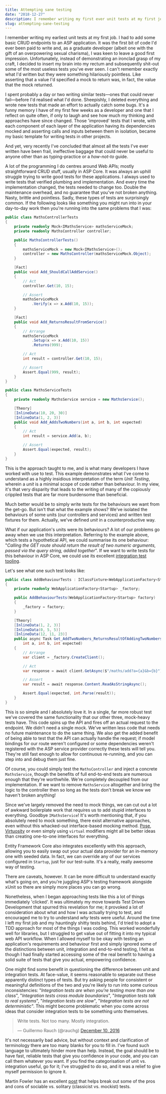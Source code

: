 ```yaml
---
title: Attempting sane testing
date: "2018-12-27"
description: I remember writing my first ever unit tests at my first job. Unfortunately, I decided to write some of the most useless tests you've ever seen.
slug: attempting-sane-testing
---
```

I remember writing my earliest unit tests at my first job. I had to add some basic CRUD endpoints to an ASP application. It was the first bit of code I'd ever been paid to write and, as a graduate developer (albeit one with the gift of an overpowering sexual charisma), I was keen to leave a good first impression. Unfortunately, instead of demonstrating an ironclad grasp of my craft, I decided to insert my brain into my rectum and subsequently shit-out some of the most useless tests you've ever seen. I can't remember exactly what I'd written but they were something hilariously pointless. Like asserting that a value I'd specified a mock to return was, in fact, the value that the mock returned.

I spent probably a day or two writing similar tests—ones that could never fail—before I'd realised what I'd done. Sheepishly, I deleted everything and wrote new tests that made an effort to actually catch some bugs. It's a funny memory I have of my first few weeks as a developer and one that I reflect on quite often, if only to laugh and
see how much my thinking and approaches have since changed. Those 'improved' tests that I wrote, with each component of each layer of the application having its dependencies mocked and asserting calls and inputs between them in isolation, became my basic template for writing tests in other projects.

And yet, very recently I've concluded that almost all the tests I've ever written have been frail, ineffective baggage that could never be useful to anyone other than as typing-practice or a _how-not-to_ guide.

A lot of the programming I do centres around Web APIs; mostly straightforward CRUD stuff, usually in ASP Core. It was always an uphill struggle trying to write good tests for these applications. I always used to write tests that verified plumbing and implementation. And every time the implementation changed, the tests needed to change too. Double the maintenance overhead, and no guarantee that you've not broken anything. Nasty, brittle and pointless. Sadly, these types of tests are surprisingly common. If the following looks like something you might run into in your day-to-day work then you're running into the same problems that I was:

```csharp
public class MathsControllerTests
{
    private readonly Mock<IMathsService> mathsServiceMock;
    private readonly MathsController controller;

    public MathsControllerTests()
    {
        mathsServiceMock = new Mock<IMathsService>();
        controller = new MathsController(mathsServiceMock.Object);
    }

    [Fact]
    public void Add_ShouldCallAddService()
    {
        // Act
        controller.Get(10, 15);

        // Assert
        mathsServiceMock
            .Verify(x => x.Add(10, 15));
    }

    [Fact]
    public void Add_ReturnsResultFromService()
    {
        // Arrange
        mathsServiceMock
            .Setup(x => x.Add(10, 15))
            .Returns(999);

        // Act
        int result = controller.Get(10, 15);

        // Assert
        Assert.Equal(999, result);
    }
}

public class MathsServiceTests
{
    private readonly MathsService service = new MathsService();

    [Theory]
    [InlineData(10, 20, 30)]
    [InlineData(1, 2, 3)]
    public void Add_AddsTwoNumbers(int a, int b, int expected)
    {
        // Act
        int result = service.Add(a, b);

        // Assert
        Assert.Equal(expected, result);
    }
}
```

This is the approach taught to me, and is what many developers I have worked with use to test. This example demonstrates what I've come to understand as a highly insidious interpretation of the term _Unit Testing_, wherein a _unit_ is a minimal scope of code rather than behaviour. In my view, it's that very disparity that leads to the writing of many of the copiously crippled tests that are far more burdensome than beneficial.

Much better would be to simply write tests for the behaviours we want from the get-go. But isn't that what the example shows? We've isolated the behaviours of some units (our controllers and services) and written test fixtures for them. Actually, we've defined _unit_ in a counterproductive way.

What if our application's units were its behaviours? A lot of our problems go away when we use this interpretation. Referring to the example above, which tests a hypothetical API, we could summarise its one behaviour: "_Calling the GET route should return the result of two numeric arguments, passed via the query string, added together_". If we want to write tests for this behaviour in ASP Core, we could use its excellent [integration test tooling](https://docs.microsoft.com/en-us/aspnet/core/test/integration-tests?view=aspnetcore-2.2).

Let's see what one such test looks like:

```csharp
public class AddBehaviourTests : IClassFixture<WebApplicationFactory<Startup>>
{
    private readonly WebApplicationFactory<Startup> _factory;

    public AddBehaviourTests(WebApplicationFactory<Startup> factory)
    {
        _factory = factory;
    }

    [Theory]
    [InlineData(1, 2, 3)]
    [InlineData(0, 5, 5)]
    [InlineData(12, 11, 23)]
    public async Task Get_AddTwoNumbers_ReturnsResultOfAddingTwoNumbers(
        int a, int b, int expected)
    {
        // Arrange
        var client = _factory.CreateClient();

        // Act
        var response = await client.GetAsync($"/maths/add?a={a}&b={b}");

        // Assert
        var result = await response.Content.ReadAsStringAsync();

        Assert.Equal(expected, int.Parse(result));
    }
}
```

This is so simple and I absolutely love it. In a single, far more robust test we've covered the same functionality that our other three, mock-heavy tests have. This code spins up the API and fires off an actual request to the endpoint. We didn't need a single mock. We've written less code that needs no future maintenance to do the same thing. We also get the added benefit of being able to test that the API can actually handle the request; if model bindings for our route weren't configured or some dependencies weren't registered with the ASP service provider correctly these tests will tell you. They're still fast enough to allow for continuous re-running, and you can step into and debug them just fine.

Of course, you could simply test the `MathsController` and inject a concrete `MathsService`, though the benefits of full end-to-end tests are numerous enough that they're worthwhile. We're completely decoupled from our implementation. If we want to remove `MathsService` altogether and bring the logic to the controller then so long as the tests don't break we know we haven't broken anything!

Since we've largely removed the need to mock things, we can cut out a lot of awkward boilerplate work that requires us to add stupid interfaces to everything. Goodbye `IMathsService`! It's worth mentioning that, if you absolutely need to mock something, there exist alternative approaches, even without this whacked-out interface-based mocking method. [Pose](https://github.com/tonerdo/pose), [Virtuosity](https://github.com/Fody/Virtuosity) or even simply using `virtual` modifiers might all be better ideas than creating one-to-one interfaces for everything.

Entity Framework Core also integrates excellently with this approach, allowing you to easily swap out your actual data provider for an in-memory one with seeded data. In fact, we can override any of our services configured in `Startup`, just for our test-suite. It's a really, really awesome way of testing.

There are caveats, however. It can be more difficult to understand exactly what's going on, and you're juggling ASP's testing framework alongside xUnit so there are simply more places you can go wrong.

Nonetheless, when I began approaching tests like this a lot of things immediately 'clicked'. It was ultimately my move towards Test Driven Development that spurred this revelation for me; it provoked a lot of consideration about what and how I was actually trying to test, and encouraged me to try to understand _why_ tests were useful. Around the time I left my first job and my hauntingly shitty tests behind, I'd tried to adopt a TDD approach for most of the things I was coding. This worked wonderfully well for libraries, but I struggled to get value out of fitting it into my typical web API workflow. When I allowed myself to be okay with testing an application's requirements and behaviour first and simply ignored some of the distinctions between unit, integration and end-to-end testing, I felt as though I had finally started accessing some of the real benefit to having a solid suite of tests that give you actual, empowering confidence.

One might find some benefit in questioning the difference between unit and integration tests. At face-value, it seems reasonable to separate out these apparently distinct types of tests. But try asking people for consistent or meaningful definitions of the two and you're likely to run into some curious inconsistencies: "_Integration tests are when you're testing more than one class_", "_Integration tests cross module boundaries_", "_Integration tests talk to real systems_", "_Integration tests are slow_", "_Integration tests are not deterministic_". This might become problematic when you come across ideas that consider integration tests to be something unto themselves.

<blockquote class="twitter-tweet tw-align-center" data-lang="en">
    <p lang="en" dir="ltr">Write tests. Not too many. Mostly integration.</p>&mdash; Guillermo Rauch (@rauchg)
    <a href="https://twitter.com/rauchg/status/807626710350839808?ref_src=twsrc%5Etfw">December 10, 2016</a>
</blockquote>

It's not necessarily bad advice, but without context and clarification of terminology there are too many blanks for you to fill in. I've found such language to ultimately hinder more than help. Instead, the goal should be to have fast, reliable tests that give you confidence in your code, and you can call them whatever you want. If you find the categorisation of unit vs. integration useful, go for it; I've struggled to do so, and it was a relief to give myself permission to ignore it.

Martin Fowler has an excellent [post](https://martinfowler.com/bliki/UnitTest.html) that helps break out some of the pros and cons of sociable vs. solitary (classicist vs. mockist) tests.